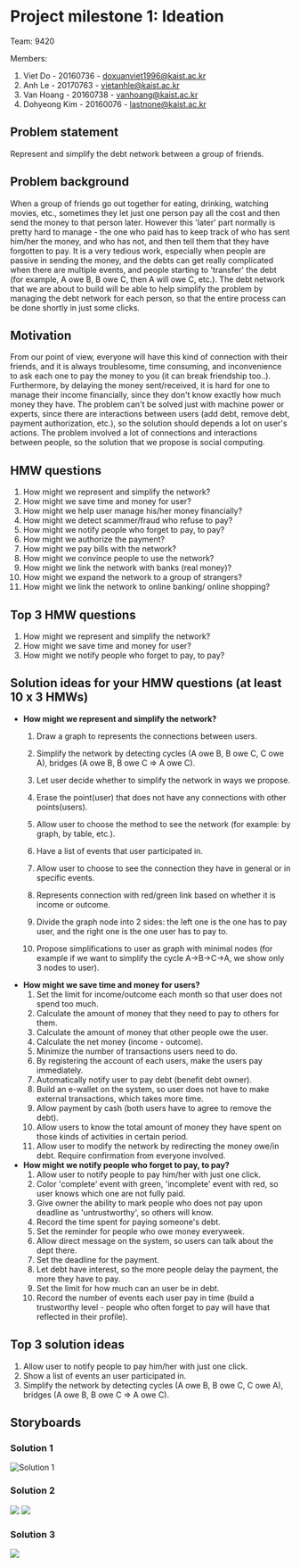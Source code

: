 # Project milestone 1: Ideation
Team: 9420 

Members:
1. Viet Do - 20160736 - doxuanviet1996@kaist.ac.kr
2. Anh Le - 20170763 - vietanhle@kaist.ac.kr
3. Van Hoang - 20160738 - vanhoang@kaist.ac.kr
4. Dohyeong Kim - 20160076 - lastnone@kaist.ac.kr
## Problem statement
Represent and simplify the debt network between a group of friends.
## Problem background
When a group of friends go out together for eating, drinking, watching movies, etc., sometimes they let just one person pay all the cost and then send the money to that person later. However this 'later' part normally is pretty hard to manage - the one who paid has to keep track of who has sent him/her the money, and who has not, and then tell them that they have forgotten to pay. It is a very tedious work, especially when people are passive in sending the money, and the debts can get really complicated when there are multiple events, and people starting to 'transfer' the debt (for example, A owe B, B owe C, then A will owe C, etc.). The debt network that we are about to build will be able to help simplify the problem by managing the debt network for each person, so that the entire process can be done shortly in just some clicks.
## Motivation
From our point of view, everyone will have this kind of connection with their friends, and it is always troublesome, time consuming, and inconvenience to ask each one to pay the money to you (it can break friendship too..). Furthermore, by delaying the money sent/received, it is hard for one to manage their income financially, since they don't know exactly how much money they have. The problem can't be solved just with machine power or experts, since there are interactions between users (add debt, remove debt, payment authorization, etc.), so the solution should depends a lot on user's actions. The problem involved a lot of connections and interactions between people, so the solution that we propose is social computing.
## HMW questions
1. How might we represent and simplify the network?
2. How might we save time and money for user?
3. How might we help user manage his/her money financially?
4. How might we detect scammer/fraud who refuse to pay?
5. How might we notify people who forget to pay, to pay?
6. How might we authorize the payment?
7. How might we pay bills with the network?
8. How might we convince people to use the network?
9. How might we link the network with banks (real money)?
10. How might we expand the network to a group of strangers?
11. How might we link the network to online banking/ online shopping?

## Top 3 HMW questions
1. How might we represent and simplify the network?
2. How might we save time and money for user?
3. How might we notify people who forget to pay, to pay?
## Solution ideas for your HMW questions (at least 10 x 3 HMWs)
- **How might we represent and simplify the network?**
    1. Draw a graph to represents the connections between users.
    2. Simplify the network by detecting cycles (A owe B, B owe C, C owe A), bridges (A owe B, B owe C => A owe C).
    3. Let user decide whether to simplify the network in ways we propose.
    4. Erase the point(user) that does not have any connections with other points(users).
    5. Allow user to choose the method to see the network (for example: by graph, by table, etc.).
    6. Have a list of events that user participated in.
   
   7. Allow user to choose to see the connection they have in general or in specific events.
    8. Represents connection with red/green link based on whether it is income or outcome.
    9. Divide the graph node into 2 sides: the left one is the one has to pay user, and the right one is the one user has to pay to.
    10. Propose simplifications to user as graph with minimal nodes (for example if we want to simplify the cycle A->B->C->A, we show only 3 nodes to user).
- **How might we save time and money for users?**
    1. Set the limit for income/outcome each month so that user does not spend too much.
    2. Calculate the amount of money that they need to pay to others for them.
    3. Calculate the amount of money that other people owe the user.
    4. Calculate the net money (income - outcome).
    5. Minimize the number of transactions users need to do.
    6. By registering the account of each users, make the users pay immediately.
    7. Automatically notify user to pay debt (benefit debt owner).
    8. Build an e-wallet on the system, so user does not have to make external transactions, which takes more time.
    9. Allow payment by cash (both users have to agree to remove the debt).
    10. Allow users to know the total amount of money they have spent on those kinds of activities in certain period.
    11. Allow user to modify the network by redirecting the money owe/in debt. Require confirmation from everyone involved.
- **How might we notify people who forget to pay, to pay?**
    1. Allow user to notify people to pay him/her with just one click.
    2. Color 'complete' event with green, 'incomplete' event with red, so user knows which one are not fully paid.
    3. Give owner the ability to mark people who does not pay upon deadline as 'untrustworthy', so others will know.
    4. Record the time spent for paying someone's debt.
    5. Set the reminder for people who owe money everyweek.
    6. Allow direct message on the system, so users can talk about the dept there.
    7. Set the deadline for the payment.
    8. Let debt have interest, so the more people delay the payment, the more they have to pay.
    9. Set the limit for how much can an user be in debt.
    10. Record the number of events each user pay in time (build a trustworthy level - people who often forget to pay will have that reflected in their profile).
## Top 3 solution ideas
1. Allow user to notify people to pay him/her with just one click.
2. Show a list of events an user participated in.
3. Simplify the network by detecting cycles (A owe B, B owe C, C owe A), bridges (A owe B, B owe C => A owe C).

## Storyboards
### Solution 1
![Solution 1](images/1.jpg)
### Solution 2
![](images/2.1.jpg)
![](images/2.2.jpg)
### Solution 3
![](images/3.jpg)

